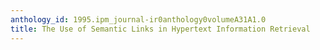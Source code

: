 ```yaml
---
anthology_id: 1995.ipm_journal-ir0anthology0volumeA31A1.0
title: The Use of Semantic Links in Hypertext Information Retrieval
---
```

